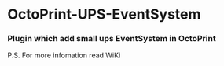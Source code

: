 # OctoPrint-UPS-EventSystem
### Plugin which add small ups EventSystem in OctoPrint

P.S. For more infomation read WiKi

